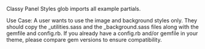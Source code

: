 Classy Panel Styles glob imports all example partials.

Use Case:
A user wants to use the image and background styles only. They should copy the
_utilities.sass and the _background.sass files along with the gemfile and
config.rb. If you already have a config.rb and/or gemfile in your theme, please
compare gem versions to ensure compatibility.
